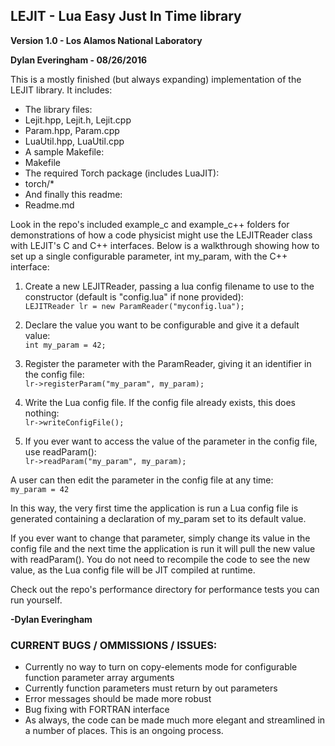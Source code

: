 ## LEJIT - Lua Easy Just In Time library 
__Version 1.0 - Los Alamos National Laboratory__

__Dylan Everingham - 08/26/2016__             

This is a mostly finished (but always expanding) implementation of the LEJIT library. It includes:
	
* The library files:
 * Lejit.hpp, Lejit.h, Lejit.cpp
 * Param.hpp, Param.cpp
 * LuaUtil.hpp, LuaUtil.cpp
* A sample Makefile:
 * Makefile
* The required Torch package (includes LuaJIT):
 * torch/*
* And finally this readme:
 * Readme.md

Look in the repo's included example_c and example_c++ folders for demonstrations 
of how a code physicist might use the LEJITReader class with LEJIT's C and C++ 
interfaces. Below is a walkthrough showing how to set up a single configurable 
parameter, int my_param, with the C++ interface:

1. Create a new LEJITReader, passing a lua config filename to use to the constructor (default is "config.lua" if none provided):	
 `LEJITReader lr = new ParamReader("myconfig.lua");`

2. Declare the value you want to be configurable and give it a default value:	
 `int my_param = 42;`

3. Register the parameter with the ParamReader, giving it an identifier in the config file:		
 `lr->registerParam("my_param", my_param);`

4. Write the Lua config file. If the config file already exists, this does nothing:		
 `lr->writeConfigFile();`

5. If you ever want to access the value of the parameter in the config file, use readParam():	
 `lr->readParam("my_param", my_param);`

A user can then edit the parameter in the config file at any time:	
 `my_param = 42`

In this way, the very first time the application is run a Lua config file is generated containing a declaration of my_param set to its default value.

If you ever want to change that parameter, simply change its value in the config file and the next time the application is run it will pull the new value with readParam(). You do not need to recompile the code to see the new value, as the Lua config file will be JIT compiled at runtime.

Check out the repo's performance directory for performance tests you can run yourself.

__-Dylan Everingham__

### CURRENT BUGS / OMMISSIONS / ISSUES:
- Currently no way to turn on copy-elements mode for configurable function parameter array arguments
- Currently function parameters must return by out parameters
- Error messages should be made more robust
- Bug fixing with FORTRAN interface
- As always, the code can be made much more elegant and streamlined in a number of places. This is an ongoing process.